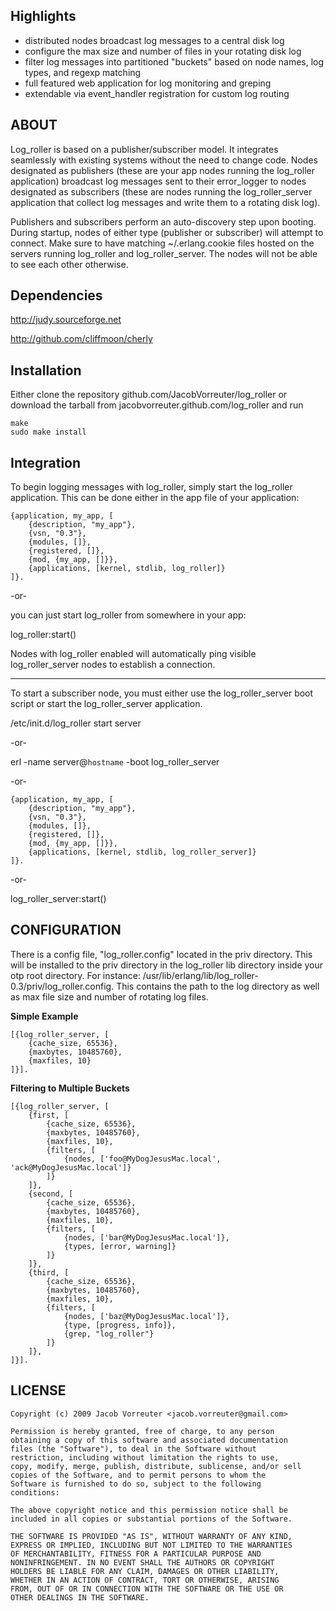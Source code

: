 ## Highlights
* distributed nodes broadcast log messages to a central disk log
* configure the max size and number of files in your rotating disk log
* filter log messages into partitioned "buckets" based on node names, log types, and regexp matching
* full featured web application for log monitoring and greping
* extendable via event_handler registration for custom log routing

## ABOUT
Log_roller is based on a publisher/subscriber model. It integrates
seamlessly with existing systems without the need to change code.
Nodes designated as publishers (these are your app nodes running
the log_roller application) broadcast log messages sent to their
error_logger to nodes designated as subscribers (these are nodes
running the log_roller_server application that collect log messages
and write them to a rotating disk log).

Publishers and subscribers perform an auto-discovery step upon booting.
During startup, nodes of either type (publisher or subscriber)
will attempt to connect. Make sure to have matching ~/.erlang.cookie 
files hosted on the servers running log_roller and log_roller_server. 
The nodes will not be able to see each other otherwise.

## Dependencies

http://judy.sourceforge.net

http://github.com/cliffmoon/cherly

## Installation
Either clone the repository github.com/JacobVorreuter/log_roller
or download the tarball from jacobvorreuter.github.com/log_roller
and run 

	make
	sudo make install

## Integration
To begin logging messages with log_roller, simply start the
log_roller application. This can be done either in the app file of your
application:

	{application, my_app, [
	    {description, "my_app"},
	    {vsn, "0.3"},
	    {modules, []},
	    {registered, []},
	    {mod, {my_app, []}},
	    {applications, [kernel, stdlib, log_roller]}
	]}.

-or-

you can just start log_roller from somewhere in your app:

log_roller:start()

Nodes with log_roller enabled will automatically ping visible
log_roller_server nodes to establish a connection.

******

To start a subscriber node, you must either use the log_roller_server
boot script or start the log_roller_server application.

/etc/init.d/log_roller start server

-or-

erl -name server@`hostname` -boot log_roller_server

-or-

	{application, my_app, [
	    {description, "my_app"},
	    {vsn, "0.3"},
	    {modules, []},
	    {registered, []},
	    {mod, {my_app, []}},
	    {applications, [kernel, stdlib, log_roller_server]}
	]}.

-or-

log_roller_server:start()

## CONFIGURATION
There is a config file, "log_roller.config" located in the priv 
directory.  This will be installed to the priv directory in the
log_roller lib directory inside your otp root directory. For
instance: /usr/lib/erlang/lib/log_roller-0.3/priv/log_roller.config.
This contains the path to the log directory as well as max file size
and number of rotating log files.

__Simple Example__

	[{log_roller_server, [
		{cache_size, 65536},
		{maxbytes, 10485760},
		{maxfiles, 10}
	]}].
	
__Filtering to Multiple Buckets__

	[{log_roller_server, [
		{first, [
			{cache_size, 65536},
			{maxbytes, 10485760},
			{maxfiles, 10},
			{filters, [
				{nodes, ['foo@MyDogJesusMac.local', 'ack@MyDogJesusMac.local']}
			]}
		]},
		{second, [
			{cache_size, 65536},
			{maxbytes, 10485760},
			{maxfiles, 10},
			{filters, [
				{nodes, ['bar@MyDogJesusMac.local']},
				{types, [error, warning]}
			]}
		]},
		{third, [
			{cache_size, 65536},
			{maxbytes, 10485760},
			{maxfiles, 10},
			{filters, [
				{nodes, ['baz@MyDogJesusMac.local']},
				{type, [progress, info]},
				{grep, "log_roller"}
			]}
		]},			
	]}].

## LICENSE

	Copyright (c) 2009 Jacob Vorreuter <jacob.vorreuter@gmail.com>

	Permission is hereby granted, free of charge, to any person
	obtaining a copy of this software and associated documentation
	files (the "Software"), to deal in the Software without
	restriction, including without limitation the rights to use,
	copy, modify, merge, publish, distribute, sublicense, and/or sell
	copies of the Software, and to permit persons to whom the
	Software is furnished to do so, subject to the following
	conditions:

	The above copyright notice and this permission notice shall be
	included in all copies or substantial portions of the Software.

	THE SOFTWARE IS PROVIDED "AS IS", WITHOUT WARRANTY OF ANY KIND,
	EXPRESS OR IMPLIED, INCLUDING BUT NOT LIMITED TO THE WARRANTIES
	OF MERCHANTABILITY, FITNESS FOR A PARTICULAR PURPOSE AND
	NONINFRINGEMENT. IN NO EVENT SHALL THE AUTHORS OR COPYRIGHT
	HOLDERS BE LIABLE FOR ANY CLAIM, DAMAGES OR OTHER LIABILITY,
	WHETHER IN AN ACTION OF CONTRACT, TORT OR OTHERWISE, ARISING
	FROM, OUT OF OR IN CONNECTION WITH THE SOFTWARE OR THE USE OR
	OTHER DEALINGS IN THE SOFTWARE.
